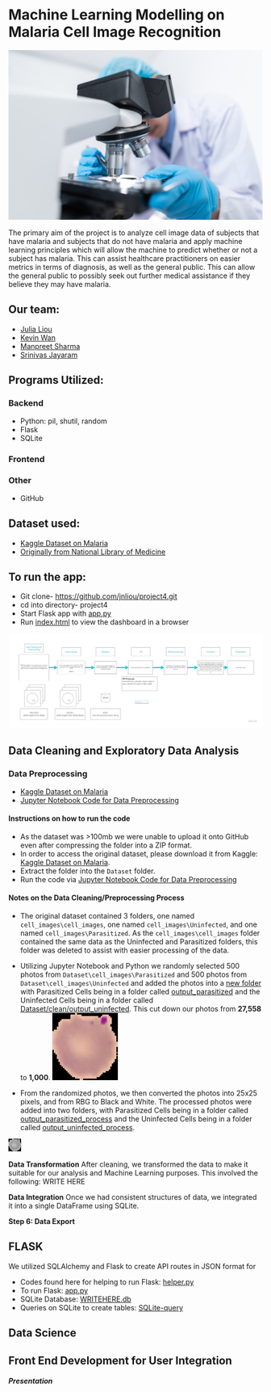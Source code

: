 # Machine Learning Modelling on Malaria Cell Image Recognition
![!\[science\](https://images.pexels.com/photos/3938022/pexels-photo-3938022.jpeg?auto=compress&cs=tinysrgb&w=1260&h=750&dpr=1g)](Dataset/science.jpg)

The primary aim of the project is to analyze cell image data of subjects that have malaria and subjects that do not have malaria and apply machine learning principles which will allow the machine to predict whether or not a subject has malaria. This can assist healthcare practitioners on easier metrics in terms of diagnosis, as well as the general public. This can allow the general public to possibly seek out further medical assistance if they believe they may have malaria.

## Our team:
* [Julia Liou](https://github.com/jnliou) 
* [Kevin Wan](https://github.com/zRandgris) 
* [Manpreet Sharma](https://github.com/mehpree)
* [Srinivas Jayaram](https://github.com/srinivasj1987) 

## Programs Utilized:

### Backend 
* Python: pil, shutil, random
* Flask
* SQLite

### Frontend
 
### Other
* GitHub

## Dataset used:
* [Kaggle Dataset on Malaria](https://www.kaggle.com/datasets/iarunava/cell-images-for-detecting-malaria) 
* [Originally from National Library of Medicine](https://lhncbc.nlm.nih.gov/LHC-downloads/downloads.html#malaria-datasets)

## To run the app:

* Git clone- https://github.com/jnliou/project4.git 
* cd into directory- project4 
* Start Flask app with [app.py](app.py)
* Run [index.html](index.html) to view the dashboard in a browser

![Data Pipeline](<Dataset/Project Timeline Builder - Frame 1.jpg>)

## Data Cleaning and Exploratory Data Analysis

### Data Preprocessing 
* [Kaggle Dataset on Malaria](https://www.kaggle.com/datasets/iarunava/cell-images-for-detecting-malaria) 
* [Jupyter Notebook Code for Data Preprocessing](<data_preprocess.ipynb>)

#### Instructions on how to run the code

- As the dataset was >100mb we were unable to upload it onto GitHub even after compressing the folder into a ZIP format.
- In order to access the original dataset, please download it from Kaggle: [Kaggle Dataset on Malaria](https://www.kaggle.com/datasets/iarunava/cell-images-for-detecting-malaria).
- Extract the folder into the ```Dataset``` folder.
- Run the code via [Jupyter Notebook Code for Data Preprocessing](<data_preprocess.ipynb>) 

#### Notes on the Data Cleaning/Preprocessing Process
* The original dataset contained 3 folders, one named ```cell_images\cell_images```, one named ```cell_images\Uninfected```, and one named ```cell_images\Parasitized```. As the ```cell_images\cell_images``` folder contained the same data as the Uninfected and Parasitized folders, this folder was deleted to assist with easier processing of the data. 
* Utilizing Jupyter Notebook and Python we randomly selected 500 photos from ```Dataset\cell_images\Parasitized``` and 500 photos from ```Dataset\cell_images\Uninfected``` and added the photos into a [new folder](Dataset/clean) with Parasitized Cells being in a folder called [output_parasitized](Dataset/clean/output_parasitized) and the Uninfected Cells being in a folder called [Dataset/clean/output_uninfected](Dataset/clean/output_uninfected). This cut down our photos from **27,558** to **1,000**. 
![Example of before processing](Dataset/clean/output_parasitized/C33P1thinF_IMG_20150619_120742a_cell_210.png)

* From the randomized photos, we then converted the photos into 25x25 pixels, and from RBG to Black and White. The processed photos were added into two folders, with Parasitized Cells being in a folder called [output_parasitized_process](Dataset/clean/output_parasitized_process) and the Uninfected Cells being in a folder called [output_uninfected_process](Dataset/clean/output_uninfected_process).

![Example of after processing](Dataset/clean/output_parasitized_process/C33P1thinF_IMG_20150619_120742a_cell_210.png)


**Data Transformation**
After cleaning, we transformed the data to make it suitable for our analysis and Machine Learning purposes. This involved the following:
WRITE HERE 

**Data Integration**
Once we had consistent structures of data, we integrated it into a single DataFrame using SQLite.

**Step 6: Data Export**


## FLASK 

We utilized SQLAlchemy and Flask to create API routes in JSON format for 

* Codes found here for helping to run Flask: [helper.py](helper.py)
* To run Flask: [app.py](app.py)
* SQLite Database: [WRITEHERE.db](project3.db)
* Queries on SQLite to create tables: [SQLite-query](sqlite-query)

## Data Science

## Front End Development for User Integration


##### Presentation

